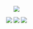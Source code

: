
<p align="center">
  <a href="https://github.com/sir-cap/readme"><img src="https://readme-typing-svg.herokuapp.com?lines=Hello,+I'm+Diogo+Cap.;&center=true&width=500&height=50"></a>
</p>

<p>
<div align="center">
  <img src="https://img.shields.io/badge/Python-3670A0?style=for-the-badge&logo=python&logoColor=white">
  <img src="https://img.shields.io/badge/MySql-3670A0?style=for-the-badge&logo=Mysql&logoColor=white">
  <img src="https://img.shields.io/badge/Tableau-3670A0?style=for-the-badge&logo=Tableau&logoColor=white">
</div>
</p>

<!--
**sir-cap/sir-cap** is a ✨ _special_ ✨ repository because its `README.md` (this file) appears on your GitHub profile.

Here are some ideas to get you started:

- 🔭 I’m currently working on ...
- 🌱 I’m currently learning ...
- 👯 I’m looking to collaborate on ...
- 🤔 I’m looking for help with ...
- 💬 Ask me about ...
- 📫 How to reach me: ...
- 😄 Pronouns: ...
- ⚡ Fun fact: ...
-->
